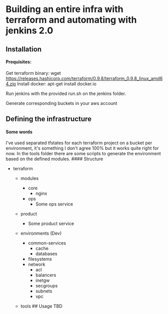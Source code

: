 # Building an entire infra with terraform and automating with jenkins 2.0

## Installation
#### Prequisites:
Get terraform binary: wget https://releases.hashicorp.com/terraform/0.9.8/terraform_0.9.8_linux_amd64.zip
Install docker: apt-get install docker.io

Run jenkins with the provided run.sh on the jenkins folder.

Generate corresponding buckets in your aws account

## Defining the infrastructure
#### Some words
I've used separated tfstates for each terraform project on a bucket per environment, it's something I don't agree 100%  but it works quite right for now.
In the tools folder there are some scripts to generate the environment based on the defined modules.
#### Structure
- terraform
    - modules
        - core
            - nginx
        - ops
            - Some ops service
    
    - product
        - Some product service
    
    - environments (Dev)
        - common-services
            - cache
            - databases
        - filesystems
        - network
            - acl
            - balancers
            - inetgw
            - secgroups
            - subnets
            - vpc
    
    - tools
## Usage
TBD
